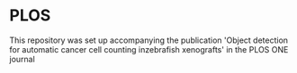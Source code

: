 # PLOS
This repository was set up accompanying the publication 'Object detection for automatic cancer cell counting inzebrafish xenografts' in the PLOS ONE journal
